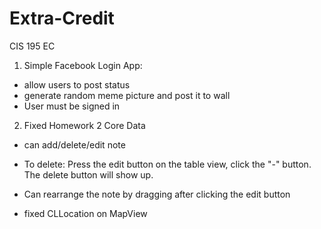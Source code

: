 Extra-Credit
============

CIS 195 EC

1. Simple Facebook Login App:
- allow users to post status 
- generate random meme picture and post it to wall
- User must be signed in


2. Fixed Homework 2 Core Data
- can add/delete/edit note 
- To delete: Press the edit button on the table view, click the "-" button. The delete button will show up.

- Can rearrange the note by dragging after clicking the edit button

- fixed CLLocation on MapView
